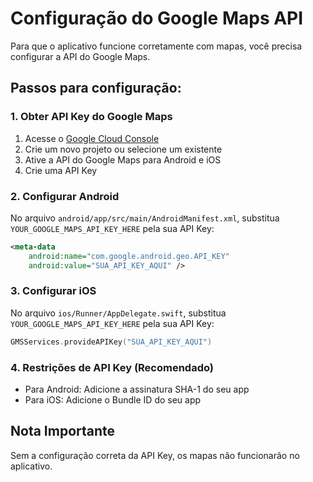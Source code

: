 # Configuração do Google Maps API

Para que o aplicativo funcione corretamente com mapas, você precisa configurar a API do Google Maps.

## Passos para configuração:

### 1. Obter API Key do Google Maps
1. Acesse o [Google Cloud Console](https://console.cloud.google.com/)
2. Crie um novo projeto ou selecione um existente
3. Ative a API do Google Maps para Android e iOS
4. Crie uma API Key

### 2. Configurar Android
No arquivo `android/app/src/main/AndroidManifest.xml`, substitua `YOUR_GOOGLE_MAPS_API_KEY_HERE` pela sua API Key:

```xml
<meta-data
    android:name="com.google.android.geo.API_KEY"
    android:value="SUA_API_KEY_AQUI" />
```

### 3. Configurar iOS
No arquivo `ios/Runner/AppDelegate.swift`, substitua `YOUR_GOOGLE_MAPS_API_KEY_HERE` pela sua API Key:

```swift
GMSServices.provideAPIKey("SUA_API_KEY_AQUI")
```

### 4. Restrições de API Key (Recomendado)
- Para Android: Adicione a assinatura SHA-1 do seu app
- Para iOS: Adicione o Bundle ID do seu app

## Nota Importante
Sem a configuração correta da API Key, os mapas não funcionarão no aplicativo. 